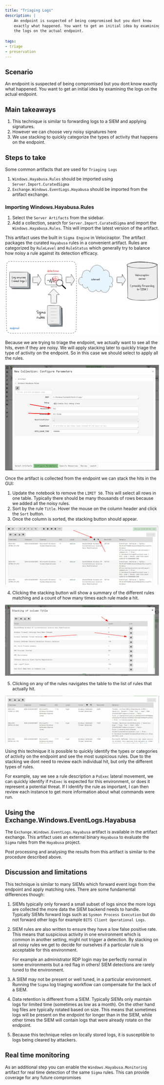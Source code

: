 ```yaml
---
title: "Triaging Logs"
description: |
    An endpoint is suspected of being compromised but you dont know
    exactly what happened. You want to get an initial idea by examining
    the logs on the actual endpoint.

tags:
- triage
- preservation
---
```


## Scenario

An endpoint is suspected of being compromised but you dont know
exactly what happened. You want to get an initial idea by examining
the logs on the actual endpoint.

## Main takeaways

1. This technique is similar to forwarding logs to a SIEM and applying
   signatures.
2. However we can choose very noisy signatures here
3. We use stacking to quickly categorize the types of activity that
   happens on the endpoint.

## Steps to take

Some common artifacts that are used for `Triaging Logs`

1. `Windows.Hayabusa.Rules` should be imported using `Server.Import.CuratedSigma`
2. `Exchange.Windows.EventLogs.Hayabusa` should be imported from the
   artifact exchange.

### Importing Windows.Hayabusa.Rules

1. Select the `Server Artifacts` from the sidebar.
2. Add a collection, search for `Server.Import.CuratedSigma` and
   import the `Windows.Hayabusa.Rules`. This will import the latest
   version of the artifact.

This artifact uses the built in `Sigma Engine` in Velociraptor. The
artifact packages the curated `Hayabusa` rules in a convenient
artifact. Rules are categorized by `RuleLevel` and `RuleStatus` which
generally try to balance how noisy a rule against its detection
efficacy.

![Sigma workflow in Velociraptor](velociraptor_sigma_flow.png)

Because we are trying to triage the endpoint, we actually want to see
all the hits, even if they are noisy. We will apply stacking later to
quickly triage the type of activity on the endpoint. So in this case
we should select to apply all the rules.

![Applying all Sigma Rules](all_rules.png)

Once the artifact is collected from the endpoint we can stack the hits
in the GUI:

1. Update the notebook to remove the `LIMIT 50`. This will select all
   rows in one table. Typically there should be many thousands of
   rows because we added all the noisy rules.
2. Sort by the rule `Title`. Hover the mouse on the column header and
   click the `Sort` button.
3. Once the column is sorted, the stacking button should appear.

![Stacking a column](stacking_a_column.png)

4. Clicking the stacking button will show a summary of the different
   rules matching and a count of how many times each rule made a hit.

![Viewing column summaries](viewing_column_stack.png)

5. Clicking on any of the rules navigates the table to the list of
   rules that actually hit.

![Viewing common rows](viewing_common_rows.png)

Using this technique it is possible to quickly identify the types or
categories of activity on the endpoint and see the most suspicious
rules. Due to the stacking we dont need to review each individual hit,
but only the different types of rules.

For example, say we see a rule description a `PsExec` lateral
movement, we can quickly identify if `PsExec` is expected for this
environment, or does it represent a potential threat. If I identify
the rule as important, I can then review each instance to get more
information about what commands were run.

## Using the Exchange.Windows.EventLogs.Hayabusa

The `Exchange.Windows.EventLogs.Hayabusa` artifact is available in the
artifact exchange. This artifact uses an external binary `Hayabusa` to
evaluate the `Sigma` rules from the `Hayabusa` project.

Post processing and analysing the results from this artifact is
similar to the procedure described above.


## Discussion and limitations

This technique is similar to many SIEMs which forward event logs from
the endpoint and apply matching rules. There are some fundamental
differences though:

1. SIEMs typically only forward a small subset of logs since the more
   logs are collected the more data the SIEM backend needs to
   handle. Typically SIEMs forward logs such as `Sysmon Process
   Execution` but do not forward other logs for example `BITS Client
   Operational Logs`.

2. SIEM rules are also written to ensure they have a low false
   positive rate. This means that suspicious activity in one
   environment which is common in another setting, might not trigger a
   detection. By stacking on all noisy rules we get to decide for
   ourselves if a particular rule is acceptable for this environment.

   For example an administrator RDP login may be perfectly normal in
   some environments but a red flag in others!  SIEM detections are
   rarely tuned to the environment.

3. A SIEM may not be present or well tuned, in a particular
   environment. Running the `Sigma` log triaging workflow can
   compensate for the lack of a SIEM.

4. Data retention is different from a SIEM. Typically SIEMs only
   maintain logs for limited time (sometimes as low as a month). On
   the other hand log files are typically rotated based on size. This
   means that sometimes logs will be present on the endpoint for
   longer than in the SIEM, while other times the SIEM will contain
   logs that were already rotate on the endpoint.

5. Because this technique relies on locally stored logs, it is
   susceptible to logs being cleared by attackers.

## Real time monitoring

As an additional step you can enable the `Windows.Hayabusa.Monitoring`
artifact for real time detection of the same `Sigma` rules. This can
provide coverage for any future compromises
